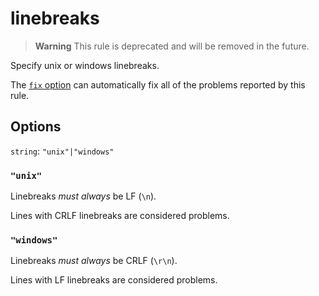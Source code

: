 # linebreaks

> **Warning**
> This rule is deprecated and will be removed in the future.

Specify unix or windows linebreaks.

The [`fix` option](../../../docs/user-guide/usage/options.md#fix) can automatically fix all of the problems reported by this rule.

## Options

`string`: `"unix"|"windows"`

### `"unix"`

Linebreaks _must always_ be LF (`\n`).

Lines with CRLF linebreaks are considered problems.

### `"windows"`

Linebreaks _must always_ be CRLF (`\r\n`).

Lines with LF linebreaks are considered problems.
